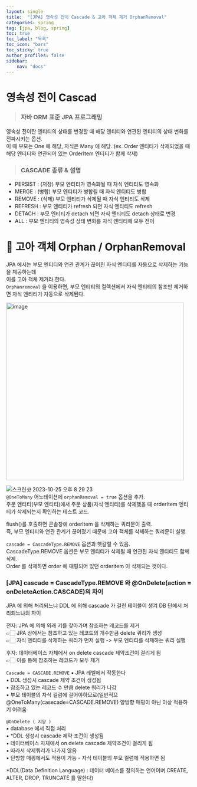 ```yaml
---
layout: single
title:  "[JPA] 영속성 전이 Cascade & 고아 객체 제거 OrphanRemoval"
categories: spring
tag: [jpa, blog, spring]
toc: true
toc_label: "목록"
toc_icon: "bars"
toc_sticky: true
author_profiles: false
sidebar:
    nav: "docs"
---  
```


#  영속성 전이 Cascad
> ### 자바 ORM 표준 JPA 프로그래밍  

영속성 전이란 엔티티의 상태를 변경할 때 해당 엔티티와 연관된 엔티티의 상태 변화를 전파시키는 옵션.  
이 때 부모는 One 에 해당, 자식은 Many 에 해당. 
(ex. Order 엔티티가 삭제되었을 때 해당 엔티티와 연관되어 있는 OrderItem 엔티티가 함께 삭제)  

> ### CASCADE 종류 & 설명

- PERSIST : (저장) 부모 엔티티가 영속화될 때 자식 엔티티도 영속화
- MERGE : (병합) 부모 엔티티가 병합될 때 자식 엔티티도 병합
- REMOVE : (삭제) 부모 엔티티가 삭제될 때 자식 엔티티도 삭제
- REFRESH : 부모 엔티티가 refresh 되면 자식 엔티티도 refresh
- DETACH : 부모 엔티티가 detach 되면 자식 엔티티도 detach 상태로 변경
- ALL : 부모 엔티티의 영속성 상태 변화를 자식 엔티티에 모두 전이


#  💎 고아 객체 Orphan / OrphanRemoval  

JPA 에서는 부모 엔티티와 연관 관계가 끊어진 자식 엔티티를 자동으로 삭제하는 기능을 제공하는데  
이를 고아 객체 제거라 한다.  
```Orphanremoval``` 을 이용하면, 부모 엔티티의 컬렉션에서 자식 엔티티의 참조만 제거하면 자식 엔티티가 자동으로 삭제된다.  

<img width="482" alt="image" src="https://github.com/5selny/5selny.github.io/assets/115622936/fa8260da-4b86-4ead-a9ba-57bf3eb79615">


![스크린샷 2023-10-25 오후 8 29 23](https://github.com/5selny/5selny.github.io/assets/115622936/a4185104-10f5-4909-8ea7-2024b6ef5248)  
```@OneToMany``` 어노테이션에 ```orphanRemoval = true``` 옵션을 추가.  
주문 엔티티(부모 엔티티)에서 주문 상품(자식 엔티티)를 삭제했을 때 orderItem 엔티티가 삭제되는지 확인하는 테스트 코드.    

flush()를 호출하면 콘솔창에 orderItem 을 삭제하는 쿼리문이 출력.  
즉, 부모 엔티티와 연관 관계가 끊어졌기 때문에 고아 객체를 삭제하는 쿼리문이 실행.  

```cascade = CascadeType.REMOVE``` 옵션과 헷갈릴 수 있음.  
CascadeType.REMOVE 옵션은 부모 엔티티가 삭제될 때 연관된 자식 엔티티도 함께 삭제.  
Order 를 삭제하면 order 에 매핑되어 있던 orderitem 이 삭제되는 것이다.  

### [JPA] cascade = CascadeType.REMOVE 와 @OnDelete(action = onDeleteAction.CASCADE)의 차이


JPA 에 의해 처리되느냐 DDL 에 의해 cascade 가 걸린 테이블이 생겨 DB 단에서 처리되느냐의 차이


전자: JPA 에 의해 외래 키를 찾아가며 참조하는 레코드를 제거   
	👉🏻 JPA 상에서는 참조하고 있는 레코드의 개수만큼 delete 쿼리가 생성  
	👉🏻 자식 엔티티를 삭제하는 쿼리가 먼저 실행 -> 부모 엔티티를 삭제하는 쿼리 실행  

후자: 데이터베이스 자체에서 on delete cascade 제약조건이 걸리게 됨  
	👉🏻 이를 통해 참조하는 레코드가 모두 제거  


```Cascade = CASCADE.REMOVE``` 
 ▪ JPA 레벨에서 작동한다  
 ▪ DDL 생성시 cascade 제약 조건이 생성됨  
 ▪ 참조하고 있는 레코드 수 만큼 delete 쿼리가 나감  
 ▪ 부모 테이블의 자식 컬럼에 걸어야하므로(일반적으@OneToMany(casecade=CASCADE.REMOVE) 양방향 매핑이 아닌 이상 적용하기 어려움  


```@OnDelete ( 지양 )```   
 ▪ database 에서 직접 처리  
 ▪ *DDL 생성시 cascade 제약 조건이 생성됨  
 ▪ 데이터베이스 자체에서 on delete cascade 제약조건이 걸리게 됨  
 ▪ 따라서 삭제쿼리가 나가지 않음  
 ▪ 단방향 매핑에서도 적용이 가능 - 자식 테이블의 부모 컬럼에 적용하면 됨  


*DDL(Data Definition Language) : 데이터 베이스를 정의하는 언어이며 CREATE, ALTER, DROP, TRUNCATE 를 말한다) 
